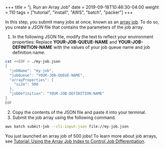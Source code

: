 +++
title = "j. Run an Array Job"
date = 2019-09-18T10:46:30-04:00
weight = 110
tags = ["tutorial", "install", "AWS", "batch", "packer"]
+++

In this step, you submit many jobs at once, known as an [array job](https://docs.aws.amazon.com/batch/latest/userguide/array_jobs.html). To do so, you create a *JSON* file that contains the parameters of the job array.

1. In the following JSON file, modify the text to reflect your environment properties: Replace **YOUR-JOB-QUEUE-NAME** and **YOUR-JOB-DEFINITION-NAME** with the values of your job queue name and job definition name.

```bash
cat <<EOF > ./my-job.json
{
  "jobName": "my-job",
  "jobQueue": "YOUR-JOB-QUEUE-NAME",
  "arrayProperties": {
    "size": 500
  },
  "jobDefinition": "YOUR-JOB-DEFINITION-NAME"
}
EOF
```
2. Copy the contents of the JSON file and paste it into your terminal.
3. Submit the job array using the following command.
```bash
aws batch submit-job --cli-input-json file://my-job.json
```
You just launched an array job of 500 jobs! To learn more about job arrays, see [Tutorial: Using the Array Job Index to Control Job Differentiation](https://docs.aws.amazon.com/batch/latest/userguide/array_index_example.html).
